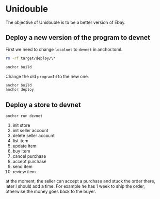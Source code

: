 # Unidouble

The objective of Unidouble is to be a better version of Ebay.

## Deploy a new version of the program to devnet

First we need to change `localnet` to `devnet` in anchor.toml.

```bash
rm -rf target/deploy/\*
```

```bash
anchor build
```

Change the old `programId` to the new one.

```bash
anchor build
anchor deploy
```

## Deploy a store to devnet

```bash
anchor run devnet
```

1. init store
2. init seller account
3. delete seller account
4. list item
5. update item
6. buy item
7. cancel purchase
8. accept purchase
9. send item
10. review item

at the moment, the seller can accept a purchase and stuck the order there, later I should add a time. For example he has 1 week to ship the order, otherwise the money goes back to the buyer.
